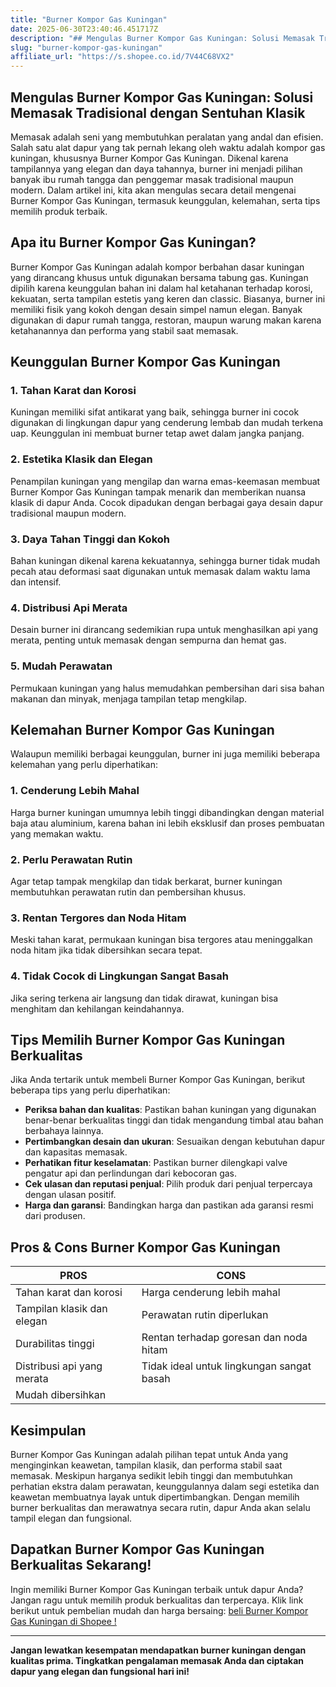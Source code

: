 ```yaml
---
title: "Burner Kompor Gas Kuningan"
date: 2025-06-30T23:40:46.451717Z
description: "## Mengulas Burner Kompor Gas Kuningan: Solusi Memasak Tradisional dengan Sentuhan Klasik..."
slug: "burner-kompor-gas-kuningan"
affiliate_url: "https://s.shopee.co.id/7V44C68VX2"
---
```

## Mengulas Burner Kompor Gas Kuningan: Solusi Memasak Tradisional dengan Sentuhan Klasik

Memasak adalah seni yang membutuhkan peralatan yang andal dan efisien. Salah satu alat dapur yang tak pernah lekang oleh waktu adalah kompor gas kuningan, khususnya Burner Kompor Gas Kuningan. Dikenal karena tampilannya yang elegan dan daya tahannya, burner ini menjadi pilihan banyak ibu rumah tangga dan penggemar masak tradisional maupun modern. Dalam artikel ini, kita akan mengulas secara detail mengenai Burner Kompor Gas Kuningan, termasuk keunggulan, kelemahan, serta tips memilih produk terbaik.

## Apa itu Burner Kompor Gas Kuningan?

Burner Kompor Gas Kuningan adalah kompor berbahan dasar kuningan yang dirancang khusus untuk digunakan bersama tabung gas. Kuningan dipilih karena keunggulan bahan ini dalam hal ketahanan terhadap korosi, kekuatan, serta tampilan estetis yang keren dan classic. Biasanya, burner ini memiliki fisik yang kokoh dengan desain simpel namun elegan. Banyak digunakan di dapur rumah tangga, restoran, maupun warung makan karena ketahanannya dan performa yang stabil saat memasak.

## Keunggulan Burner Kompor Gas Kuningan

### 1. Tahan Karat dan Korosi  
Kuningan memiliki sifat antikarat yang baik, sehingga burner ini cocok digunakan di lingkungan dapur yang cenderung lembab dan mudah terkena uap. Keunggulan ini membuat burner tetap awet dalam jangka panjang.

### 2. Estetika Klasik dan Elegan  
Penampilan kuningan yang mengilap dan warna emas-keemasan membuat Burner Kompor Gas Kuningan tampak menarik dan memberikan nuansa klasik di dapur Anda. Cocok dipadukan dengan berbagai gaya desain dapur tradisional maupun modern.

### 3. Daya Tahan Tinggi dan Kokoh  
Bahan kuningan dikenal karena kekuatannya, sehingga burner tidak mudah pecah atau deformasi saat digunakan untuk memasak dalam waktu lama dan intensif.

### 4. Distribusi Api Merata  
Desain burner ini dirancang sedemikian rupa untuk menghasilkan api yang merata, penting untuk memasak dengan sempurna dan hemat gas.

### 5. Mudah Perawatan  
Permukaan kuningan yang halus memudahkan pembersihan dari sisa bahan makanan dan minyak, menjaga tampilan tetap mengkilap.

## Kelemahan Burner Kompor Gas Kuningan

Walaupun memiliki berbagai keunggulan, burner ini juga memiliki beberapa kelemahan yang perlu diperhatikan:

### 1. Cenderung Lebih Mahal  
Harga burner kuningan umumnya lebih tinggi dibandingkan dengan material baja atau aluminium, karena bahan ini lebih eksklusif dan proses pembuatan yang memakan waktu.

### 2. Perlu Perawatan Rutin  
Agar tetap tampak mengkilap dan tidak berkarat, burner kuningan membutuhkan perawatan rutin dan pembersihan khusus.

### 3. Rentan Tergores dan Noda Hitam  
Meski tahan karat, permukaan kuningan bisa tergores atau meninggalkan noda hitam jika tidak dibersihkan secara tepat.

### 4. Tidak Cocok di Lingkungan Sangat Basah  
Jika sering terkena air langsung dan tidak dirawat, kuningan bisa menghitam dan kehilangan keindahannya.

## Tips Memilih Burner Kompor Gas Kuningan Berkualitas

Jika Anda tertarik untuk membeli Burner Kompor Gas Kuningan, berikut beberapa tips yang perlu diperhatikan:

- **Periksa bahan dan kualitas**: Pastikan bahan kuningan yang digunakan benar-benar berkualitas tinggi dan tidak mengandung timbal atau bahan berbahaya lainnya.
- **Pertimbangkan desain dan ukuran**: Sesuaikan dengan kebutuhan dapur dan kapasitas memasak.
- **Perhatikan fitur keselamatan**: Pastikan burner dilengkapi valve pengatur api dan perlindungan dari kebocoran gas.
- **Cek ulasan dan reputasi penjual**: Pilih produk dari penjual terpercaya dengan ulasan positif.
- **Harga dan garansi**: Bandingkan harga dan pastikan ada garansi resmi dari produsen.

## Pros & Cons Burner Kompor Gas Kuningan

| PROS                                       | CONS                                           |
|--------------------------------------------|------------------------------------------------|
| Tahan karat dan korosi                   | Harga cenderung lebih mahal                 |
| Tampilan klasik dan elegan               | Perawatan rutin diperlukan                  |
| Durabilitas tinggi                        | Rentan terhadap goresan dan noda hitam     |
| Distribusi api yang merata               | Tidak ideal untuk lingkungan sangat basah |
| Mudah dibersihkan                        |                                             |

## Kesimpulan

Burner Kompor Gas Kuningan adalah pilihan tepat untuk Anda yang menginginkan keawetan, tampilan klasik, dan performa stabil saat memasak. Meskipun harganya sedikit lebih tinggi dan membutuhkan perhatian ekstra dalam perawatan, keunggulannya dalam segi estetika dan keawetan membuatnya layak untuk dipertimbangkan. Dengan memilih burner berkualitas dan merawatnya secara rutin, dapur Anda akan selalu tampil elegan dan fungsional.

## Dapatkan Burner Kompor Gas Kuningan Berkualitas Sekarang!

Ingin memiliki Burner Kompor Gas Kuningan terbaik untuk dapur Anda? Jangan ragu untuk memilih produk berkualitas dan terpercaya. Klik link berikut untuk pembelian mudah dan harga bersaing: [ beli Burner Kompor Gas Kuningan di Shopee !](https://s.shopee.co.id/7V44C68VX2)

---

**Jangan lewatkan kesempatan mendapatkan burner kuningan dengan kualitas prima. Tingkatkan pengalaman memasak Anda dan ciptakan dapur yang elegan dan fungsional hari ini!**